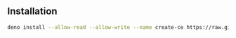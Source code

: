 ## Installation

```sh
deno install --allow-read --allow-write --name create-ce https://raw.githubusercontent.com/YOUR-GITHUB-USER/a-deno-module/master/mod.ts
```
